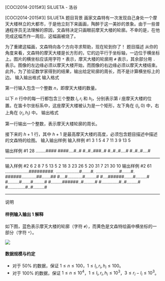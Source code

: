 



[COCI2014-2015#3] SILUETA - 洛谷














[COCI2014-2015#3] SILUETA
题目背景
画家文森特有一次发现自己身处一个摩天大楼林立的大都市，于是他立刻下来画画，陶醉于这一美妙的景象。由于一些普通程序员无法理解的原因，文森特决定只画眼前摩天大楼的轮廓。不幸的是，在他完成这幅杰作一周后，这幅画被烧了。

为了重建这幅画，文森特向各个方向寻求帮助，现在轮到你了！
题目描述
从你的角度来看，文森特的摩天大楼是长方形的，它的边平行于坐标轴，一边位于横坐标上。图片的横坐标应该用字符 `*` 表示，摩天大楼的轮廓用 `#` 表示，其余部分用 `.` 表示。图像的左边缘必须以摩天大楼开始，而图像的右边缘必须以摩天大楼结束。此外，为了验证数学家得到的结果，输出给定轮廓的周长，而不是计算横坐标上的边。
输入输出格式
输入格式

第一行输入包含一个整数 $n$，即摩天大楼的数量。

以下 $n$ 行中的每一行都包含三个整数 $l_i,r_i$ 和 $h_i$，分别表示第 $i$ 座摩天大楼的位置。在笛卡尔坐标系中，这座摩天大楼被认为是一个矩形，左下角在 $(l_i,0)$ 中，右上角在 $(r_i,h_i)$ 中。
输出格式

第一行输出一个整数，表示摩天大楼轮廓的周长。

接下来的 $h+1$ 行，其中 $h+1$ 是最高摩天大楼的高度，必须包含题目描述中描述的文森特的绘图。
输入输出样例
输入样例 #1
3
1 5 4
7 11 3
9 13 5

输出样例 #1
28
........####
####....#..#
#..#..###..#
#..#..#....#
#..#..#....#
************

输入样例 #2
6
2 8 7
5 13 5
2 18 3
23 26 5
20 31 7
21 30 10
输出样例 #2
61
...................#########.
...................#.......#.
...................#.......#.
######............##.......##
#....#............#.........#
#....######.......#.........#
#.........#.......#.........#
#.........######..#.........#
#..............#..#.........#
#..............#..#.........#
*****************************

说明
#### 样例输入输出 1 解释 

如下图，蓝色表示摩天大楼的轮廓（字符 `#`），而黄色是文森特绘画中横坐标的一部分（字符 `*`）。

![](https://cdn.luogu.com.cn/upload/image_hosting/ynl2n5os.png)

#### 数据规模与约定

- 对于 $50\%$ 的数据，保证 $1\le n\le 100$，$1\le l_i,r_i,h_i\le 100$。
- 对于 $100\%$ 的数据，保证 $1\le n\le 10^4$，$1\le l_i,r_i,h_i\le 10^3$，$3 \leq r_i - l_i \leq 10^3$。






